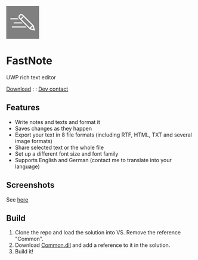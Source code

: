 ![Logo](https://raw.githubusercontent.com/brullsker/FastNote/master/GHAssets/Square44x44Logo.scale-200.png)
  
# FastNote
UWP rich text editor  

[Download](https://github.com/brullsker/FastNote/releases) : : [Dev contact](https://t.me/brullsker)

## Features
- Write notes and texts and format it
- Saves changes as they happen
- Export your text in 8 file formats (including RTF, HTML, TXT and several image formats)
- Share selected text or the whole file
- Set up a different font size and font family
- Supports English and German (contact me to translate into your language)

## Screenshots
See [here](https://github.com/brullsker/FastNote/tree/master/GHAssets/Screenshots)

## Build
1. Clone the repo and load the solution into VS. Remove the reference "Common".
2. Download [Common.dll](https://raw.githubusercontent.com/brullsker/FastNote/master/GHAssets/Common.dll) and add a reference to it in the solution.
3. Build it!
